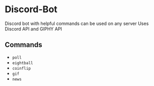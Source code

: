 # Discord-Bot
Discord bot with helpful commands can be used on any server
Uses Discord API and GIPHY API

## Commands
- `poll`
- `eightball`
- `coinflip`
- `gif`
- `news`
